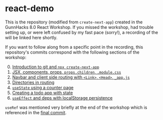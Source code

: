 # react-demo

This is the repository (modified from `create-next-app`) created in the GunnHacks 8.0 React Workshop.
If you missed the workshop, had trouble setting up, or were left confused by my fast pace (sorry!), a recording of the 
will be linked here shortly.

If you want to follow along from a specific point in the recording, this repository's commits correspond with the following
sections of the workshop:

0. [Introduction to git and `npx create-next-app`](https://github.com/GunnHacks/react-demo/commit/81fa1cb91f80ec20c595ccbd4f5573a4a721cad0)
1. [JSX, components, props, `props.children`, `.module.css`](https://github.com/GunnHacks/react-demo/commit/54a38a135ee15066cee24b2feddeabc5c882c973)
2. [Navbar and client side routing with `<Link>`, `<Head>`, `_app.js`](https://github.com/GunnHacks/react-demo/commit/16bf9ddd8eb5957e8da087ae80f017543a4c2418)
3. [Directories in routing](https://github.com/GunnHacks/react-demo/commit/cd534e416e5a6615f93dbb2e057d71d9b5d31248)
4. [`useState` using a counter page](https://github.com/GunnHacks/react-demo/commit/aea9cee96b9077c16c7917b7589046c3d319c4df)
5. [Creating a todo app with state](https://github.com/GunnHacks/react-demo/commit/0beed4ba0203faff9328f526341c66e9d20a3dc6)
6. [`useEffect` and deps with localStorage persistence](https://github.com/GunnHacks/react-demo/commit/2880a4a7e6f4a83afee317614bef732029377916)

`useRef` was mentioned very briefly at the end of the workshop which is referenced in the [final commit](https://github.com/GunnHacks/react-demo/commit/5b2a5c98bc0cf434f3012dfb350eefe7807c9b75).

